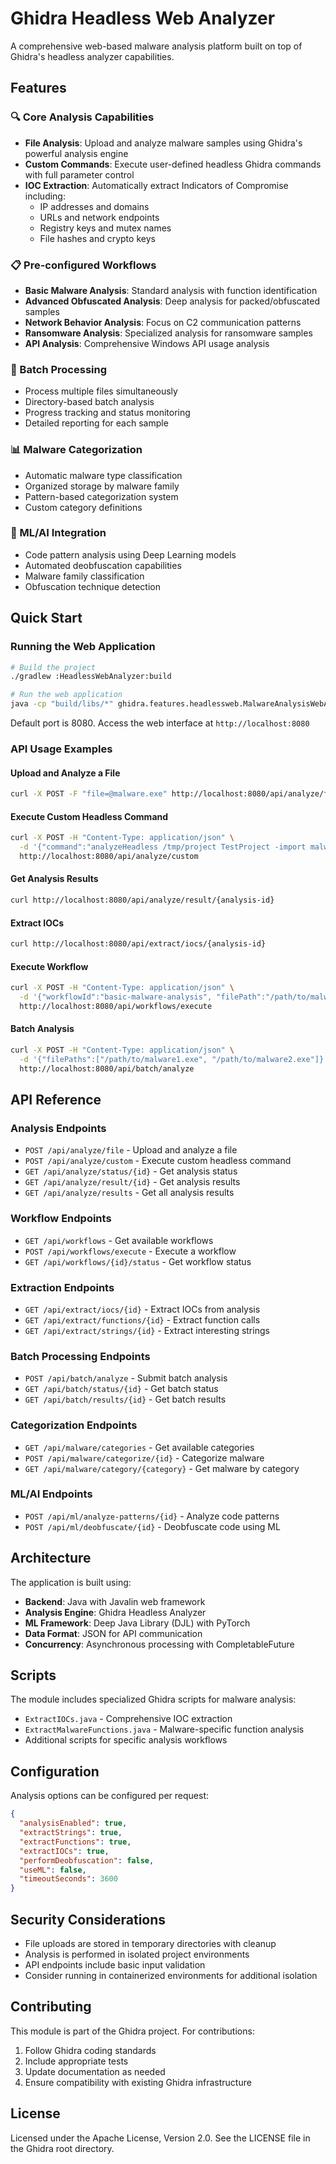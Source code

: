 # Ghidra Headless Web Analyzer

A comprehensive web-based malware analysis platform built on top of Ghidra's headless analyzer capabilities.

## Features

### 🔍 Core Analysis Capabilities
- **File Analysis**: Upload and analyze malware samples using Ghidra's powerful analysis engine
- **Custom Commands**: Execute user-defined headless Ghidra commands with full parameter control
- **IOC Extraction**: Automatically extract Indicators of Compromise including:
  - IP addresses and domains
  - URLs and network endpoints  
  - Registry keys and mutex names
  - File hashes and crypto keys

### 📋 Pre-configured Workflows
- **Basic Malware Analysis**: Standard analysis with function identification
- **Advanced Obfuscated Analysis**: Deep analysis for packed/obfuscated samples
- **Network Behavior Analysis**: Focus on C2 communication patterns
- **Ransomware Analysis**: Specialized analysis for ransomware samples
- **API Analysis**: Comprehensive Windows API usage analysis

### 🔄 Batch Processing
- Process multiple files simultaneously
- Directory-based batch analysis
- Progress tracking and status monitoring
- Detailed reporting for each sample

### 📊 Malware Categorization
- Automatic malware type classification
- Organized storage by malware family
- Pattern-based categorization system
- Custom category definitions

### 🤖 ML/AI Integration
- Code pattern analysis using Deep Learning models
- Automated deobfuscation capabilities
- Malware family classification
- Obfuscation technique detection

## Quick Start

### Running the Web Application

```bash
# Build the project
./gradlew :HeadlessWebAnalyzer:build

# Run the web application
java -cp "build/libs/*" ghidra.features.headlessweb.MalwareAnalysisWebApp [port]
```

Default port is 8080. Access the web interface at `http://localhost:8080`

### API Usage Examples

#### Upload and Analyze a File
```bash
curl -X POST -F "file=@malware.exe" http://localhost:8080/api/analyze/file
```

#### Execute Custom Headless Command
```bash
curl -X POST -H "Content-Type: application/json" \
  -d '{"command":"analyzeHeadless /tmp/project TestProject -import malware.exe -postScript ExtractIOCs.java"}' \
  http://localhost:8080/api/analyze/custom
```

#### Get Analysis Results
```bash
curl http://localhost:8080/api/analyze/result/{analysis-id}
```

#### Extract IOCs
```bash
curl http://localhost:8080/api/extract/iocs/{analysis-id}
```

#### Execute Workflow
```bash
curl -X POST -H "Content-Type: application/json" \
  -d '{"workflowId":"basic-malware-analysis", "filePath":"/path/to/malware.exe"}' \
  http://localhost:8080/api/workflows/execute
```

#### Batch Analysis
```bash
curl -X POST -H "Content-Type: application/json" \
  -d '{"filePaths":["/path/to/malware1.exe", "/path/to/malware2.exe"]}' \
  http://localhost:8080/api/batch/analyze
```

## API Reference

### Analysis Endpoints
- `POST /api/analyze/file` - Upload and analyze a file
- `POST /api/analyze/custom` - Execute custom headless command
- `GET /api/analyze/status/{id}` - Get analysis status
- `GET /api/analyze/result/{id}` - Get analysis results
- `GET /api/analyze/results` - Get all analysis results

### Workflow Endpoints
- `GET /api/workflows` - Get available workflows
- `POST /api/workflows/execute` - Execute a workflow
- `GET /api/workflows/{id}/status` - Get workflow status

### Extraction Endpoints
- `GET /api/extract/iocs/{id}` - Extract IOCs from analysis
- `GET /api/extract/functions/{id}` - Extract function calls
- `GET /api/extract/strings/{id}` - Extract interesting strings

### Batch Processing Endpoints
- `POST /api/batch/analyze` - Submit batch analysis
- `GET /api/batch/status/{id}` - Get batch status
- `GET /api/batch/results/{id}` - Get batch results

### Categorization Endpoints
- `GET /api/malware/categories` - Get available categories
- `POST /api/malware/categorize/{id}` - Categorize malware
- `GET /api/malware/category/{category}` - Get malware by category

### ML/AI Endpoints
- `POST /api/ml/analyze-patterns/{id}` - Analyze code patterns
- `POST /api/ml/deobfuscate/{id}` - Deobfuscate code using ML

## Architecture

The application is built using:
- **Backend**: Java with Javalin web framework
- **Analysis Engine**: Ghidra Headless Analyzer
- **ML Framework**: Deep Java Library (DJL) with PyTorch
- **Data Format**: JSON for API communication
- **Concurrency**: Asynchronous processing with CompletableFuture

## Scripts

The module includes specialized Ghidra scripts for malware analysis:

- `ExtractIOCs.java` - Comprehensive IOC extraction
- `ExtractMalwareFunctions.java` - Malware-specific function analysis
- Additional scripts for specific analysis workflows

## Configuration

Analysis options can be configured per request:

```json
{
  "analysisEnabled": true,
  "extractStrings": true,
  "extractFunctions": true,
  "extractIOCs": true,
  "performDeobfuscation": false,
  "useML": false,
  "timeoutSeconds": 3600
}
```

## Security Considerations

- File uploads are stored in temporary directories with cleanup
- Analysis is performed in isolated project environments
- API endpoints include basic input validation
- Consider running in containerized environments for additional isolation

## Contributing

This module is part of the Ghidra project. For contributions:
1. Follow Ghidra coding standards
2. Include appropriate tests
3. Update documentation as needed
4. Ensure compatibility with existing Ghidra infrastructure

## License

Licensed under the Apache License, Version 2.0. See the LICENSE file in the Ghidra root directory.